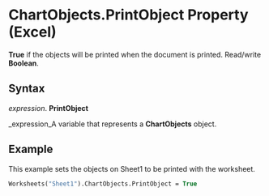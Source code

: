 
# ChartObjects.PrintObject Property (Excel)

 **True** if the objects will be printed when the document is printed. Read/write **Boolean**.


## Syntax

 _expression_. **PrintObject**

 _expression_A variable that represents a  **ChartObjects** object.


## Example

This example sets the objects on Sheet1 to be printed with the worksheet.


```vb
Worksheets("Sheet1").ChartObjects.PrintObject = True
```

